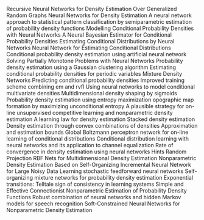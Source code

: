 Recursive Neural Networks for Density Estimation Over Generalized Random Graphs
Neural Networks for Density Estimation
A neural network approach to statistical pattern classification by semiparametric estimation of probability density functions
Modelling Conditional Probability Densities with Neural Networks
A Neural Bayesian Estimator for Conditional Probability Densities
Estimating Conditional Distributions by Neural Networks
Neural Network for Estimating Conditional Distributions
Conditional probability density estimation using artificial neural network
Solving Partially Monotone Problems with Neural Networks
Probability density estimation using a Gaussian clustering algorithm
Estimating conditional probability densities for periodic variables
Mixture Density Networks
Predicting conditional probability densities Improved training scheme combining em and rvfl
Using neural networks to model conditional multivariate densities
Multidimensional density shaping by sigmoids
Probability density estimation using entropy maximization
opographic map formation by maximizing unconditional entropy A plausible strategy for on-line unsupervised competitive learning and nonparametric density estimation
A learning law for density estimation
Stacked density estimation
Density estimation through convex combinations of densities Approximation and estimation bounds
Global Boltzmann perceptron network for on-line learning of conditional distributions
Conditional distribution learning with neural networks and its application to channel equalization
Rate of convergence in density estimation using neural networks
Hints
Random Projection RBF Nets for Multidimensional Density Estimation
Nonparametric Density Estimation Based on Self-Organizing Incremental Neural Network for Large Noisy Data
Learning stochastic feedforward neural networks
Self-organizing mixture networks for probability density estimation
Exponential transitions: Telltale sign of consistency in learning systems
Simple and Effective Connectionist Nonparametric Estimation of Probability Density Functions
Robust combination of neural networks and hidden Markov models for speech recognition
Soft-Constrained Neural Networks for Nonparametric Density Estimation